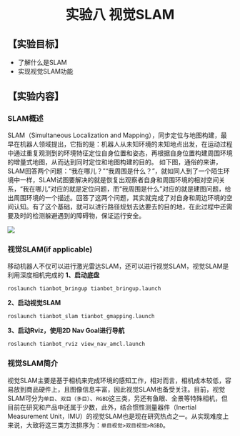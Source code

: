 <p style="font-size:30px; font-weight:bolder; text-align:center ">实验八 视觉SLAM</p>

## **【实验目标】**
* 了解什么是SLAM
* 实现视觉SLAM功能

## **【实验内容】**

### **SLAM概述**
SLAM（Simultaneous Localization and Mapping），同步定位与地图构建，最早在机器人领域提出，它指的是：机器人从未知环境的未知地点出发，在运动过程中通过重复观测到的环境特征定位自身位置和姿态，再根据自身位置构建周围环境的增量式地图，从而达到同时定位和地图构建的目的。
如下图，通俗的来讲，SLAM回答两个问题：“我在哪儿？”“我周围是什么？”，就如同人到了一个陌生环境中一样，SLAM试图要解决的就是恢复出观察者自身和周围环境的相对空间关系，“我在哪儿”对应的就是定位问题，而“我周围是什么”对应的就是建图问题，给出周围环境的一个描述。回答了这两个问题，其实就完成了对自身和周边环境的空间认知。有了这个基础，就可以进行路径规划去达要去的目的地，在此过程中还需要及时的检测躲避遇到的障碍物，保证运行安全。

![](https://tianbot-pic.oss-cn-beijing.aliyuncs.com/tianbot/202110212120701.webp)


### **视觉SLAM(if applicable)**
移动机器人不仅可以进行激光雷达SLAM，还可以进行视觉SLAM，视觉SLAM是利用深度相机完成的
**1、启动底盘**
```shell
roslaunch tianbot_bringup tianbot_bringup.launch
```
**2、启动视觉SLAM**
```shell
roslaunch tianbot_slam tianbot_gmapping.launch
```
**3、启动Rviz，使用2D Nav Goal进行导航**
```shell
roslaunch tianbot_rviz view_nav_amcl.launch
```

### **视觉SLAM简介**

视觉SLAM主要是基于相机来完成环境的感知工作，相对而言，相机成本较低，容易放到商品硬件上，且图像信息丰富，因此视觉SLAM也备受关注。目前，视觉SLAM可分为`单目`、`双目（多目）`、`RGBD`这三类，另还有鱼眼、全景等特殊相机，但目前在研究和产品中还属于少数，此外，结合惯性测量器件（Inertial Measurement Unit，IMU）的视觉SLAM也是现在研究热点之一。从实现难度上来说，大致将这三类方法排序为：`单目视觉>双目视觉>RGBD`。